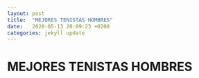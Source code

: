 ```yaml
---
layout: post
title:  "MEJORES TENISTAS HOMBRES"
date:   2020-05-13 20:09:23 +0200
categories: jekyll update
---
```


# MEJORES TENISTAS HOMBRES
